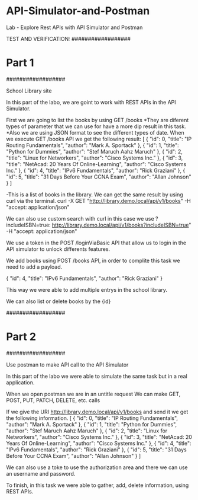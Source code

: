 # API-Simulator-and-Postman
Lab - Explore Rest APIs with API Simulator and Postman

TEST AND VERIFICATION:
##################
#     Part 1     #
##################

School Library site

In this part of the labo, we are goint to work with REST APIs in the API Simulator. 

First we are going to list the books by using GET /books
*They are diferent types of parameter that we can use for have a more dip result in this task. 
*Also we are using JSON format to see the different types of date.
When we execute GET /books API we get the following result:
[
  {
    "id": 0,
    "title": "IP Routing Fundamentals",
    "author": "Mark A. Sportack"
  },
  {
    "id": 1,
    "title": "Python for Dummies",
    "author": "Stef Maruch Aahz Maruch"
  },
  {
    "id": 2,
    "title": "Linux for Networkers",
    "author": "Cisco Systems Inc."
  },
  {
    "id": 3,
    "title": "NetAcad: 20 Years Of Online-Learning",
    "author": "Cisco Systems Inc."
  },
  {
    "id": 4,
    "title": "IPv6 Fundamentals",
    "author": "Rick Graziani"
  },
  {
    "id": 5,
    "title": "31 Days Before Your CCNA Exam",
    "author": "Allan Johnson"
  }
]

-This is a list of books in the library.
We can get the same result by using curl via the terminal.
curl -X GET "http://library.demo.local/api/v1/books" -H "accept: application/json" 

We can also use custom search with curl in this case we use ?includeISBN=true:
http://library.demo.local/api/v1/books?includeISBN=true"  -H "accept: application/json" 

We use a token in the POST /loginViaBasic API that allow us to login in the  API simulator to unlock differents features. 

We add books using POST /books API, in order to complite this task we need to add a payload. 

{ 
  "id": 4, 
  "title": "IPv6 Fundamentals", 
  "author": "Rick Graziani" 
}

This way we were able to add multiple entrys in the school library.

We can also list or delete books by the {id}

##################
#     Part 2     #
##################

Use postman to make API call to the API Simulator

In this part of the labo we were able to simulate the same task but in a real application. 

When we open postman we are in an untitle request
We can make GET, POST, PUT, PATCH, DELETE, etc. calls 

If we give the URI http://library.demo.local/api/v1/books and send it we get the following information.
[
    {
        "id": 0,
        "title": "IP Routing Fundamentals",
        "author": "Mark A. Sportack"
    },
    {
        "id": 1,
        "title": "Python for Dummies",
        "author": "Stef Maruch Aahz Maruch"
    },
    {
        "id": 2,
        "title": "Linux for Networkers",
        "author": "Cisco Systems Inc."
    },
    {
        "id": 3,
        "title": "NetAcad: 20 Years Of Online-Learning",
        "author": "Cisco Systems Inc."
    },
    {
        "id": 4,
        "title": "IPv6 Fundamentals",
        "author": "Rick Graziani"
    },
    {
        "id": 5,
        "title": "31 Days Before Your CCNA Exam",
        "author": "Allan Johnson"
    }
]

We can also use a toke to use the authorization area and there we can use an username and password. 

To finish, in this task we were able to gather, add, delete information, using REST APIs. 
